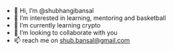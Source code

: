 - 👋 Hi, I’m @shubhangibansal
- 👀 I’m interested in learning, mentoring and basketball
- 🌱 I’m currently learning crypto
- 💞️ I’m looking to collaborate with you
- 📫 reach me on shub.bansal@gmail.com

<!---
shubhangilearner/shubhangilearner is a ✨ special ✨ repository because its `README.md` (this file) appears on your GitHub profile.
You can click the Preview link to take a look at your changes.
--->
